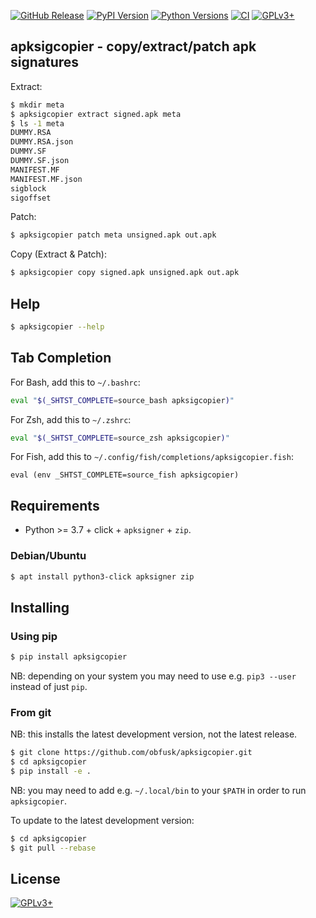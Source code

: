 <!-- {{{1

    File        : README.md
    Maintainer  : Felix C. Stegerman <flx@obfusk.net>
    Date        : 2021-03-25

    Copyright   : Copyright (C) 2021  Felix C. Stegerman
    Version     : v0.0.1
    License     : GPLv3+

}}}1 -->

[![GitHub Release](https://img.shields.io/github/release/obfusk/apksigcopier.svg?logo=github)](https://github.com/obfusk/apksigcopier/releases)
[![PyPI Version](https://img.shields.io/pypi/v/apksigcopier.svg)](https://pypi.python.org/pypi/apksigcopier)
[![Python Versions](https://img.shields.io/pypi/pyversions/apksigcopier.svg)](https://pypi.python.org/pypi/apksigcopier)
[![CI](https://github.com/obfusk/apksigcopier/workflows/CI/badge.svg)](https://github.com/obfusk/apksigcopier/actions?query=workflow%3ACI)
[![GPLv3+](https://img.shields.io/badge/license-GPLv3+-blue.svg)](https://www.gnu.org/licenses/gpl-3.0.html)

## apksigcopier - copy/extract/patch apk signatures

Extract:

```bash
$ mkdir meta
$ apksigcopier extract signed.apk meta
$ ls -1 meta
DUMMY.RSA
DUMMY.RSA.json
DUMMY.SF
DUMMY.SF.json
MANIFEST.MF
MANIFEST.MF.json
sigblock
sigoffset
```

Patch:

```bash
$ apksigcopier patch meta unsigned.apk out.apk
```

Copy (Extract & Patch):

```bash
$ apksigcopier copy signed.apk unsigned.apk out.apk
```

## Help

```bash
$ apksigcopier --help
```

## Tab Completion

For Bash, add this to `~/.bashrc`:

```bash
eval "$(_SHTST_COMPLETE=source_bash apksigcopier)"
```

For Zsh, add this to `~/.zshrc`:

```zsh
eval "$(_SHTST_COMPLETE=source_zsh apksigcopier)"
```

For Fish, add this to `~/.config/fish/completions/apksigcopier.fish`:

```fish
eval (env _SHTST_COMPLETE=source_fish apksigcopier)
```

## Requirements

* Python >= 3.7 + click + `apksigner` + `zip`.

### Debian/Ubuntu

```bash
$ apt install python3-click apksigner zip
```

## Installing

### Using pip

```bash
$ pip install apksigcopier
```

NB: depending on your system you may need to use e.g. `pip3 --user`
instead of just `pip`.

### From git

NB: this installs the latest development version, not the latest
release.

```bash
$ git clone https://github.com/obfusk/apksigcopier.git
$ cd apksigcopier
$ pip install -e .
```

NB: you may need to add e.g. `~/.local/bin` to your `$PATH` in order
to run `apksigcopier`.

To update to the latest development version:

```bash
$ cd apksigcopier
$ git pull --rebase
```

## License

[![GPLv3+](https://www.gnu.org/graphics/gplv3-127x51.png)](https://www.gnu.org/licenses/gpl-3.0.html)

<!-- vim: set tw=70 sw=2 sts=2 et fdm=marker : -->
